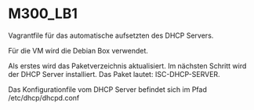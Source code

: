 # M300_LB1
Vagrantfile für das automatische aufsetzten des DHCP Servers.

Für die VM wird die Debian Box verwendet. 

Als erstes wird das Paketverzeichnis aktualisiert. Im nächsten Schritt wird der DHCP Server installiert. Das Paket lautet: ISC-DHCP-SERVER.

Das Konfigurationfile vom DHCP Server befindet sich im Pfad /etc/dhcp/dhcpd.conf


